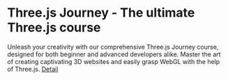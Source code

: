 # Three.js Journey - The ultimate Three.js course
Unleash your creativity with our comprehensive Three.js Journey course, designed for both beginner and advanced developers alike. Master the art of creating captivating 3D websites and easily grasp WebGL with the help of Three.js.
[Detail](https://eduitfree.com/courses/three-js-journey-the-ultimate-three-js-course)
